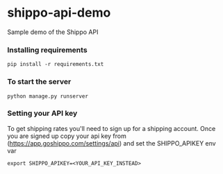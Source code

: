 # shippo-api-demo
Sample demo of the Shippo API

### Installing requirements
`pip install -r requirements.txt`

### To start the server
`python manage.py runserver`

### Setting your API key
To get shipping rates you'll need to sign up for a shipping account. Once you are signed up copy your api key from (https://app.goshippo.com/settings/api)
and set the SHIPPO_APIKEY env var

`export SHIPPO_APIKEY=<YOUR_API_KEY_INSTEAD>`
